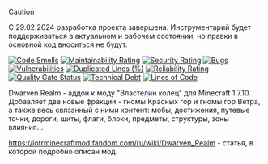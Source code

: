 > [!CAUTION]
> С 29.02.2024 разработка проекта завершена. Инструментарий будет поддерживаться в актуальном и рабочем состоянии, но правки в основной код вноситься не будут.

[![Code Smells][code_smells_badge]][code_smells_link]
[![Maintainability Rating][maintainability_rating_badge]][maintainability_rating_link]
[![Security Rating][security_rating_badge]][security_rating_link]
[![Bugs][bugs_badge]][bugs_link]
[![Vulnerabilities][vulnerabilities_badge]][vulnerabilities_link]
[![Duplicated Lines (%)][duplicated_lines_density_badge]][duplicated_lines_density_link]
[![Reliability Rating][reliability_rating_badge]][reliability_rating_link]
[![Quality Gate Status][quality_gate_status_badge]][quality_gate_status_link]
[![Technical Debt][technical_debt_badge]][technical_debt_link]
[![Lines of Code][lines_of_code_badge]][lines_of_code_link]

Dwarven Realm - аддон к моду "Властелин колец" для Minecraft 1.7.10. Добавляет две новые фракции - гномы Красных гор и
гномы гор Ветра, а также весь связанный с ними контент: мобы, достижения, путевые точки, дороги, щиты, флаги, блоки,
предметы, структуры, зоны влияния...

https://lotrminecraftmod.fandom.com/ru/wiki/Dwarven_Realm - статья, в которой подробно описан мод.

<!----------------------------------------------------------------------------->

[code_smells_badge]: https://sonarcloud.io/api/project_badges/measure?project=Hummel009_Dwarven-Realm&metric=code_smells
[code_smells_link]: https://sonarcloud.io/summary/overall?id=Hummel009_Dwarven-Realm
[maintainability_rating_badge]: https://sonarcloud.io/api/project_badges/measure?project=Hummel009_Dwarven-Realm&metric=sqale_rating
[maintainability_rating_link]: https://sonarcloud.io/summary/overall?id=Hummel009_Dwarven-Realm
[security_rating_badge]: https://sonarcloud.io/api/project_badges/measure?project=Hummel009_Dwarven-Realm&metric=security_rating
[security_rating_link]: https://sonarcloud.io/summary/overall?id=Hummel009_Dwarven-Realm
[bugs_badge]: https://sonarcloud.io/api/project_badges/measure?project=Hummel009_Dwarven-Realm&metric=bugs
[bugs_link]: https://sonarcloud.io/summary/overall?id=Hummel009_Dwarven-Realm
[vulnerabilities_badge]: https://sonarcloud.io/api/project_badges/measure?project=Hummel009_Dwarven-Realm&metric=vulnerabilities
[vulnerabilities_link]: https://sonarcloud.io/summary/overall?id=Hummel009_Dwarven-Realm
[duplicated_lines_density_badge]: https://sonarcloud.io/api/project_badges/measure?project=Hummel009_Dwarven-Realm&metric=duplicated_lines_density
[duplicated_lines_density_link]: https://sonarcloud.io/summary/overall?id=Hummel009_Dwarven-Realm
[reliability_rating_badge]: https://sonarcloud.io/api/project_badges/measure?project=Hummel009_Dwarven-Realm&metric=reliability_rating
[reliability_rating_link]: https://sonarcloud.io/summary/overall?id=Hummel009_Dwarven-Realm
[quality_gate_status_badge]: https://sonarcloud.io/api/project_badges/measure?project=Hummel009_Dwarven-Realm&metric=alert_status
[quality_gate_status_link]: https://sonarcloud.io/summary/overall?id=Hummel009_Dwarven-Realm
[technical_debt_badge]: https://sonarcloud.io/api/project_badges/measure?project=Hummel009_Dwarven-Realm&metric=sqale_index
[technical_debt_link]: https://sonarcloud.io/summary/overall?id=Hummel009_Dwarven-Realm
[lines_of_code_badge]: https://sonarcloud.io/api/project_badges/measure?project=Hummel009_Dwarven-Realm&metric=ncloc
[lines_of_code_link]: https://sonarcloud.io/summary/overall?id=Hummel009_Dwarven-Realm
